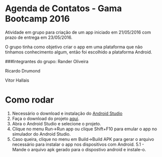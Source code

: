 # Agenda de Contatos - Gama Bootcamp 2016

Atividade em grupo para criação de um app iniciado em 21/05/2016 com prazo de entrega em 23/05/2016.

O grupo tinha como objetivo criar o app em uma plataforma que não tinhamos conhecimento algum, então foi escolhido a plataforma Android.

###Integrantes do grupo:
Rander Oliveira

Ricardo Drumond

Vitor Hallais

# Como rodar

1. Necessário o download e instalação do [Android Studio](https://developer.android.com/studio/install.html)
2. Faça o download do projeto [aqui](https://github.com/vitorhf/gama-app-agenda/archive/master.zip).
3. Abra o Android Studio e selecione o projeto.
4. Clique no menu Run->Run app ou clique Shift+F10 para emular o app no simulador do Android Studio.
5. Caso queira, clique no menu em Build->Build APK para gerar o arquivo necessário para instalar o app nos dispositivos com Android.
	5.1 - Mande o arquivo apk gerado para o dispostivo android e instale-o.
